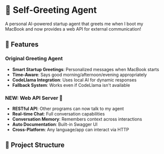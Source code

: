 # 🤖 Self-Greeting Agent

A personal AI-powered startup agent that greets me when I boot my MacBook and now provides a web API for external communication!

## 🌟 Features

### Original Greeting Agent
- **Smart Startup Greetings**: Personalized messages when MacBook starts
- **Time-Aware**: Says good morning/afternoon/evening appropriately
- **CodeLlama Integration**: Uses local AI for dynamic responses
- **Fallback System**: Works even if CodeLlama isn't available

### NEW: Web API Server 🚀
- **RESTful API**: Other programs can now talk to my agent
- **Real-time Chat**: Full conversation capabilities
- **Conversation Memory**: Remembers context across interactions
- **Auto Documentation**: Built-in Swagger UI
- **Cross-Platform**: Any language/app can interact via HTTP

## 📁 Project Structure
